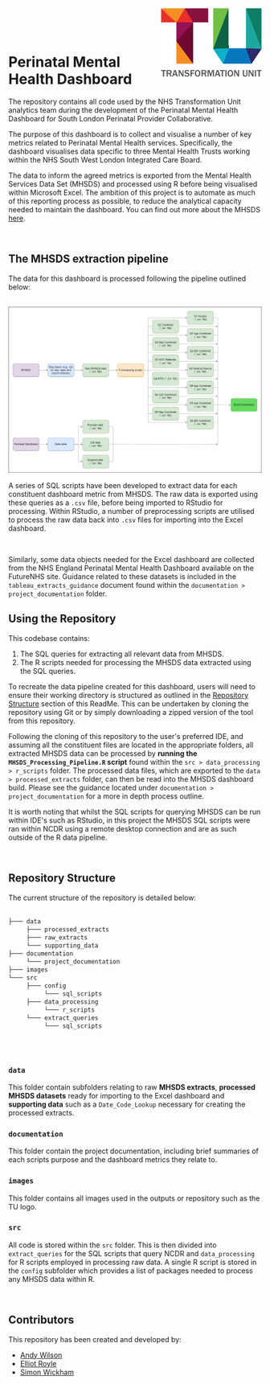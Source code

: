 <img src="images/TU_logo_large.png" alt="TU logo" width="200" align="right"/>

<br/>

<br/>

<br/>

# Perinatal Mental Health Dashboard

The repository contains all code used by the NHS Transformation Unit analytics team during the development of the Perinatal Mental Health Dashboard for South London Perinatal Provider Collaborative.

The purpose of this dashboard is to collect and visualise a number of key metrics related to Perinatal Mental Health services. Specifically, the dashboard visualises data specific to three Mental Health Trusts working within the NHS South West London Integrated Care Board. 

The data to inform the agreed metrics is exported from the Mental Health Services Data Set (MHSDS) and processed using R before being visualised within Microsoft Excel. The ambition of this project is to automate as much of this reporting process as possible, to reduce the analytical capacity needed to maintain the dashboard. You can find out more about the MHSDS [here](https://digital.nhs.uk/data-and-information/data-collections-and-data-sets/data-sets/mental-health-services-data-set).

<br/>

## The MHSDS extraction pipeline

The data for this dashboard is processed following the pipeline outlined below:

<br/>

<img src="images/data_pipeline.png" alt="data pipeline" width="1000" align="centre"/>

<br/>

A series of SQL scripts have been developed to extract data for each constituent dashboard metric from MHSDS. The raw data is exported using these queries as a `.csv` file, before being imported to RStudio for processing. Within RStudio, a number of preprocessing scripts are utilised to process the raw data back into `.csv` files for importing into the Excel dashboard.

<br/>

Similarly, some data objects needed for the Excel dashboard are collected from the NHS England Perinatal Mental Health Dashboard available on the FutureNHS site. Guidance related to these datasets is included in the `tableau_extracts_guidance` document found within the `documentation > project_documentation` folder.

## Using the Repository

This codebase contains:

1. The SQL queries for extracting all relevant data from MHSDS.
2. The R scripts needed for processing the MHSDS data extracted using the SQL queries.

To recreate the data pipeline created for this dashboard, users will need to ensure their working directory is structured as outlined in the [Repository Structure](##-Repository-Structure) section of this ReadMe. This can be undertaken by cloning the repository using Git or by simply downloading a zipped version of the tool from this repository.

Following the cloning of this repository to the user's preferred IDE, and assuming all the constituent files are located in the appropriate folders, all extracted MHSDS data can be processed by **running the `MHSDS_Processing_Pipeline.R` script** found within the `src > data_processing > r_scripts` folder. The processed data files, which are exported to the `data > processed_extracts` folder, can then be read into the MHSDS dashboard build. Please see the guidance located under `documentation > project_documentation` for a more in depth process outline.

It is worth noting that whilst the SQL scripts for querying MHSDS can be run within IDE's such as RStudio, in this project the MHSDS SQL scripts were ran within NCDR using a remote desktop connection and are as such outside of the R data pipeline.


<br/>

## Repository Structure

The current structure of the repository is detailed below:

``` plaintext

├─── data
     ├─── processed_extracts
     ├─── raw_extracts
     └─── supporting_data
├─── documentation
     └─── project_documentation
├─── images
└─── src
     ├─── config
          └─── sql_scripts
     ├─── data_processing
          └─── r_scripts
     └─── extract_queries
          └─── sql_scripts


```

<br/>

### `data`
This folder contain subfolders relating to raw **MHSDS extracts**, **processed MHSDS datasets** ready for importing to the Excel dashboard and **supporting data** such as a `Date_Code_Lookup` necessary for creating the processed extracts. 

### `documentation`
This folder contain the project documentation, including brief summaries of each scripts purpose and the dashboard metrics they relate to.

### `images`
This folder contains all images used in the outputs or repository such as the TU logo.

### `src`
All code is stored within the `src` folder. This is then divided into `extract_queries` for the SQL scripts that query NCDR and `data_processing` for R scripts employed in processing raw data. A single R script is stored in the `config` subfolder which provides a list of packages needed to process any MHSDS data within R.


<br/>

## Contributors

This repository has been created and developed by:
-   [Andy Wilson](https://github.com/ASW-Analyst)
-   [Elliot Royle](https://github.com/elliotroyle)
-   [Simon Wickham](https://github.com/SiWickham)
